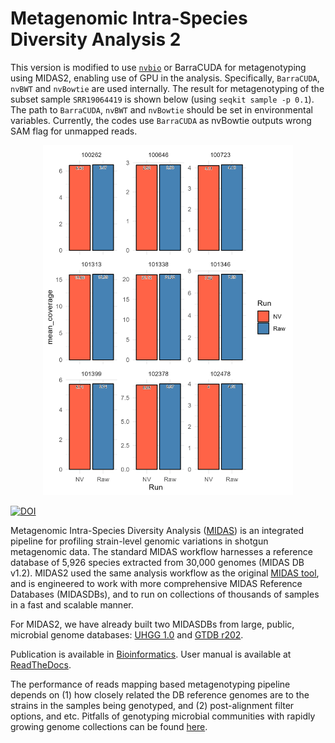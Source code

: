 
# Metagenomic Intra-Species Diversity Analysis 2

This version is modified to use [`nvbio`](https://github.com/NVlabs/nvbio) or BarraCUDA for metagenotyping using MIDAS2, enabling use of GPU in the analysis. Specifically, `BarraCUDA`, `nvBWT` and `nvBowtie` are used internally. The result for metagenotyping of the subset sample `SRR19064419` is shown below (using `seqkit sample -p 0.1`). The path to `BarraCUDA`, `nvBWT` and `nvBowtie` should be set in environmental variables. Currently, the codes use `BarraCUDA` as nvBowtie outputs wrong SAM flag for unmapped reads.

<p align="center">
<img src="https://github.com/noriakis/software/blob/main/images/nvres.png?raw=true" width=400px>
</p>

[![DOI](https://zenodo.org/badge/195910808.svg)](https://zenodo.org/badge/latestdoi/195910808)

Metagenomic Intra-Species Diversity Analysis ([MIDAS](https://genome.cshlp.org/content/26/11/1612)) is an integrated pipeline for profiling strain-level genomic variations in shotgun metagenomic data. The standard MIDAS workflow harnesses a reference database of 5,926 species extracted from 30,000 genomes (MIDAS DB v1.2). MIDAS2 used the same analysis workflow as the original [MIDAS tool](https://github.com/snayfach/MIDAS), and is engineered to work with more comprehensive MIDAS Reference Databases (MIDASDBs), and to run on  collections of thousands of samples in a fast and scalable manner.

For MIDAS2, we have already built two MIDASDBs from large, public, microbial genome databases: [UHGG 1.0](https://www.nature.com/articles/s41587-020-0603-3) and [GTDB r202](https://gtdb.ecogenomic.org/). 


Publication is available in [Bioinformatics](https://academic.oup.com/bioinformatics/advance-article/doi/10.1093/bioinformatics/btac713/6793850). User manual is available at [ReadTheDocs](https://midas2.readthedocs.io/en/latest).

The performance of reads mapping based metagenotyping pipeline depends on (1) how closely related the DB reference genomes are to the strains in the samples being genotyped, and (2) post-alignment filter options, and etc. Pitfalls of genotyping microbial communities with rapidly growing genome collections can be found [here](https://www.biorxiv.org/content/10.1101/2022.06.30.498336v1).
